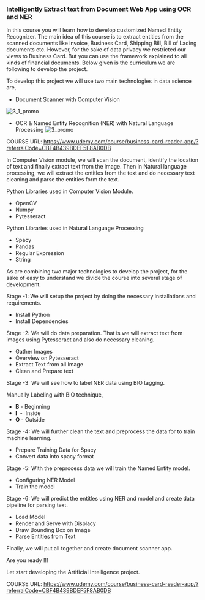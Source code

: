 ### Intelligently Extract text from Document Web App using OCR and NER

In this course you will learn how to develop customized Named Entity Recognizer. The main idea of this course is to extract entities from the scanned documents like invoice, Business Card, Shipping Bill, Bill of Lading documents etc. However, for the sake of data privacy we restricted our views to Business Card. But you can use the framework explained to all kinds of financial documents. Below given is the curriculum we are following to develop the project.

To develop this project we will use two main technologies in data science are,

- Document Scanner with Computer Vision

![3_1_promo](https://user-images.githubusercontent.com/75901421/158194968-7ab0823b-44de-4511-ac33-db3dd4463fcc.gif)
- OCR & Named Entity Recognition (NER) with Natural Language Processing
![3_promo](https://user-images.githubusercontent.com/75901421/158195017-a5a1e35f-da3e-4e9a-ac04-125ed74ac6ba.gif)

COURSE URL: https://www.udemy.com/course/business-card-reader-app/?referralCode=CBF4B439BDEF5F8AB0DB


In Computer Vision module, we will scan the document, identify the location of text and finally extract text from the image. Then in Natural language processing, we will extract the entitles from the text and do necessary text cleaning and parse the entities form the text.

Python Libraries used in Computer Vision Module.

- OpenCV
- Numpy
- Pytesseract

Python Libraries used in Natural Language Processing

- Spacy
- Pandas
- Regular Expression
- String

As are combining two major technologies to develop the project, for the sake of easy to understand we divide the course into several stage of development.

Stage -1: We will setup the project by doing the necessary installations and requirements.
- Install Python
- Install Dependencies

Stage -2: We will do data preparation. That is we will extract text from images using Pytesseract and also do necessary cleaning.

- Gather Images
- Overview on Pytesseract
- Extract Text from all Image
- Clean and Prepare text

Stage -3: We will see how to label NER data using BIO tagging.

Manually Labeling with BIO technique,
- **B** - Beginning
- **I**  -  Inside
- **O** - Outside

Stage -4: We will further clean the text and preprocess the data for to train machine learning.
- Prepare Training Data for Spacy
- Convert data into spacy format

Stage -5: With the preprocess data we will train the Named Entity model.
- Configuring NER Model
- Train the model

Stage -6: We will predict the entitles using NER and model and create data pipeline for parsing text.
- Load Model
- Render and Serve with Displacy
- Draw Bounding Box on Image
- Parse Entitles from Text

Finally, we will put all together and create document scanner app.

Are you ready !!!

Let start developing the Artificial Intelligence project.

COURSE URL: https://www.udemy.com/course/business-card-reader-app/?referralCode=CBF4B439BDEF5F8AB0DB
